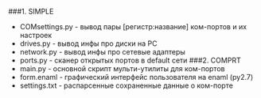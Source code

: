 ###1. SIMPLE
  + COMsettings.py - вывод пары [регистр:название] ком-портов и их настроек
  + drives.py - вывод инфы про диски на PC 
  + network.py - вывод инфы про сетевые адаптеры
  + ports.py - сканер открытых портов в default сети 
###2. COMPRT
  + main.py - основной скрипт мульти-утилиты для ком-портов
  + form.enaml - графический интерфейс пользователя на enaml (py2.7)
  + settings.txt - распарсенные сохраненные данные о ком-порте
